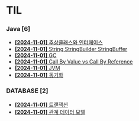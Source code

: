 # TIL
 
### Java [6]
- [**[2024-11-01]**  추상클래스와 인터페이스](https://github.com/A-lass/TIL/blob/main/Java/추상클래스와_인터페이스.md)
- [**[2024-11-01]**  String StringBuilder StringBuffer](https://github.com/A-lass/TIL/blob/main/Java/String_StringBuilder_StringBuffer.md)
- [**[2024-11-01]**  GC](https://github.com/A-lass/TIL/blob/main/Java/GC.md)
- [**[2024-11-01]**  Call By Value vs Call By Reference](https://github.com/A-lass/TIL/blob/main/Java/Call_By_Value_vs_Call_By_Reference.md)
- [**[2024-11-01]**  JVM](https://github.com/A-lass/TIL/blob/main/Java/JVM.md)
- [**[2024-11-01]**  동기화](https://github.com/A-lass/TIL/blob/main/Java/동기화.md)
### DATABASE [2]
- [**[2024-11-01]**  트랜잭션](https://github.com/A-lass/TIL/blob/main/DATABASE/트랜잭션.md)
- [**[2024-11-01]**  관계 데이터 모델](https://github.com/A-lass/TIL/blob/main/DATABASE/관계_데이터_모델.md)

